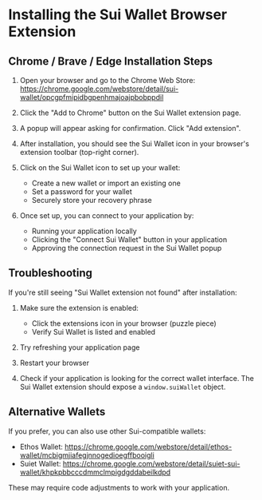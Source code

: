 # Installing the Sui Wallet Browser Extension

## Chrome / Brave / Edge Installation Steps

1. Open your browser and go to the Chrome Web Store: https://chrome.google.com/webstore/detail/sui-wallet/opcgpfmipidbgpenhmajoajpbobppdil

2. Click the "Add to Chrome" button on the Sui Wallet extension page.

3. A popup will appear asking for confirmation. Click "Add extension".

4. After installation, you should see the Sui Wallet icon in your browser's extension toolbar (top-right corner).

5. Click on the Sui Wallet icon to set up your wallet:
   - Create a new wallet or import an existing one
   - Set a password for your wallet
   - Securely store your recovery phrase

6. Once set up, you can connect to your application by:
   - Running your application locally
   - Clicking the "Connect Sui Wallet" button in your application
   - Approving the connection request in the Sui Wallet popup

## Troubleshooting

If you're still seeing "Sui Wallet extension not found" after installation:

1. Make sure the extension is enabled:
   - Click the extensions icon in your browser (puzzle piece)
   - Verify Sui Wallet is listed and enabled

2. Try refreshing your application page

3. Restart your browser

4. Check if your application is looking for the correct wallet interface. The Sui Wallet extension should expose a `window.suiWallet` object.

## Alternative Wallets

If you prefer, you can also use other Sui-compatible wallets:

- Ethos Wallet: https://chrome.google.com/webstore/detail/ethos-wallet/mcbigmjiafegjnnogedioegffbooigli
- Suiet Wallet: https://chrome.google.com/webstore/detail/suiet-sui-wallet/khpkpbbcccdmmclmpigdgddabeilkdpd

These may require code adjustments to work with your application.